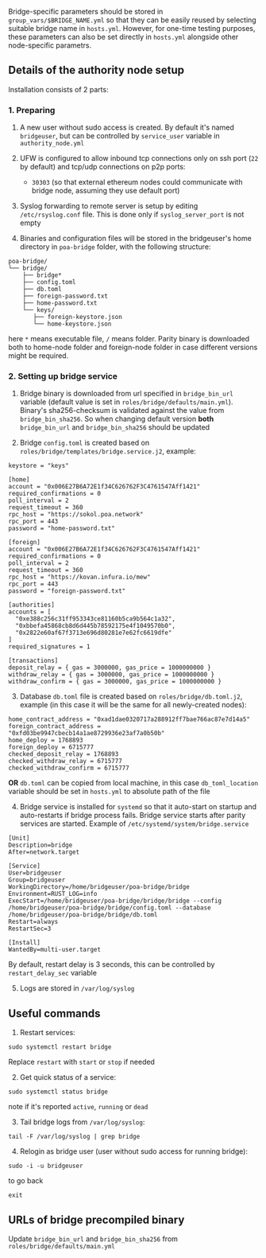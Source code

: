 Bridge-specific parameters should be stored in `group_vars/$BRIDGE_NAME.yml` so that they can be easily reused by selecting suitable bridge name in `hosts.yml`. However, for one-time testing purposes, these parameters can also be set directly in `hosts.yml` alongside other node-specific parametrs.

## Details of the authority node setup
Installation consists of 2 parts:

### 1. Preparing
1. A new user without sudo access is created. By default it's named `bridgeuser`, but can be controlled by `service_user` variable in `authority_node.yml`

2. UFW is configured to allow inbound tcp connections only on ssh port (`22` by default) and tcp/udp connections on p2p ports:
    * `30303` (so that external ethereum nodes could communicate with bridge node, assuming they use default port)

3. Syslog forwarding to remote server is setup by editing `/etc/rsyslog.conf` file. This is done only if `syslog_server_port` is not empty

4. Binaries and configuration files will be stored in the bridgeuser's home directory in `poa-bridge` folder, with the following structure:
```
poa-bridge/
└── bridge/
    ├── bridge*
    ├── config.toml
    ├── db.toml
    ├── foreign-password.txt
    ├── home-password.txt
    └── keys/
       ├── foreign-keystore.json
       └── home-keystore.json
```
here `*` means executable file, `/` means folder. Parity binary is downloaded both to home-node folder and foreign-node folder in case different versions might be required.

### 2. Setting up bridge service
1. Bridge binary is downloaded from url specified in `bridge_bin_url` variable (default value is set in `roles/bridge/defaults/main.yml`). Binary's sha256-checksum is validated against the value from `bridge_bin_sha256`. So when changing default version **both** `bridge_bin_url` and `bridge_bin_sha256` should be updated

2. Bridge `config.toml` is created based on `roles/bridge/templates/bridge.service.j2`, example:
```
keystore = "keys"

[home]
account = "0x006E27B6A72E1f34C626762F3C4761547Aff1421"
required_confirmations = 0
poll_interval = 2
request_timeout = 360
rpc_host = "https://sokol.poa.network"
rpc_port = 443
password = "home-password.txt"

[foreign]
account = "0x006E27B6A72E1f34C626762F3C4761547Aff1421"
required_confirmations = 0
poll_interval = 2
request_timeout = 360
rpc_host = "https://kovan.infura.io/mew"
rpc_port = 443
password = "foreign-password.txt"

[authorities]
accounts = [
  "0xe388c256c31ff953343ce81160b5ca9b564c1a32",
  "0xbbefa45868cb8d6d445b78592175e4f1049570b0",
  "0x2822e60af67f3713e696d80281e7e62fc6619dfe"
]
required_signatures = 1

[transactions]
deposit_relay = { gas = 3000000, gas_price = 1000000000 }
withdraw_relay = { gas = 3000000, gas_price = 1000000000 }
withdraw_confirm = { gas = 3000000, gas_price = 1000000000 }
```

3. Database `db.toml` file is created based on `roles/bridge/db.toml.j2`, example (in this case it will be the same for all newly-created nodes):
```
home_contract_address = "0xad1dae0320717a288912ff7bae766ac87e7d14a5"
foreign_contract_address = "0xfd03be9947cbecb14a1ae8729936e23af7a0b50b"
home_deploy = 1768893
foreign_deploy = 6715777
checked_deposit_relay = 1768893
checked_withdraw_relay = 6715777
checked_withdraw_confirm = 6715777
```
**OR** `db.toml` can be copied from local machine, in this case `db_toml_location` variable should be set in `hosts.yml` to absolute path of the file

4. Bridge service is installed for `systemd` so that it auto-start on startup and auto-restarts if bridge process fails. Bridge service starts after parity services are started. Example of `/etc/systemd/system/bridge.service`
```
[Unit]
Description=bridge
After=network.target

[Service]
User=bridgeuser
Group=bridgeuser
WorkingDirectory=/home/bridgeuser/poa-bridge/bridge
Environment=RUST_LOG=info
ExecStart=/home/bridgeuser/poa-bridge/bridge/bridge --config /home/bridgeuser/poa-bridge/bridge/config.toml --database /home/bridgeuser/poa-bridge/bridge/db.toml
Restart=always
RestartSec=3

[Install]
WantedBy=multi-user.target
```
By default, restart delay is 3 seconds, this can be controlled by `restart_delay_sec` variable

5. Logs are stored in `/var/log/syslog`

## Useful commands
1. Restart services:
```
sudo systemctl restart bridge
```
Replace `restart` with `start` or `stop` if needed

2. Get quick status of a service:
```
sudo systemctl status bridge
```
note if it's reported `active`, `running` or `dead`

3. Tail bridge logs from `/var/log/syslog`:
```
tail -F /var/log/syslog | grep bridge
```

4. Relogin as bridge user (user without sudo access for running bridge):
```
sudo -i -u bridgeuser
```
to go back
```
exit
```

## URLs of bridge precompiled binary
Update `bridge_bin_url` and `bridge_bin_sha256` from `roles/bridge/defaults/main.yml`
